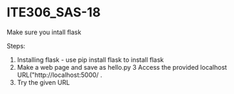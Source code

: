 # ITE306_SAS-18

Make sure you intall flask

Steps:

1. Installing flask - use pip install flask to install flask
2. Make a web page and save as hello.py 
3 Access the provided localhost URL("http://localhost:5000/
.
4.  Try the given URL

